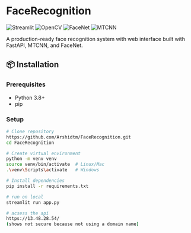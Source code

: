 # FaceRecognition

![Streamlit](https://img.shields.io/badge/Streamlit-FF4B4B?style=for-the-badge&logo=Streamlit&logoColor=white)
![OpenCV](https://img.shields.io/badge/OpenCV-27338e?style=for-the-badge&logo=OpenCV&logoColor=white)
![FaceNet](https://img.shields.io/badge/FaceNet-5C3EE8?style=for-the-badge&logo=python&logoColor=white)
![MTCNN](https://img.shields.io/badge/MTCNN-FF6D01?style=for-the-badge&logo=opencv&logoColor=white)

A production-ready face recognition system with web interface built with FastAPI, MTCNN, and FaceNet.

## 📦 Installation

### Prerequisites
- Python 3.8+
- pip

### Setup
```bash
# Clone repository
https://github.com/Arshidtm/FaceRecognition.git
cd FaceRecognition

# Create virtual environment
python -m venv venv
source venv/bin/activate  # Linux/Mac
.\venv\Scripts\activate   # Windows

# Install dependencies
pip install -r requirements.txt

# run on local
streamlit run app.py

# acsess the api
https://13.48.28.54/
(shows not secure because not using a domain name)


